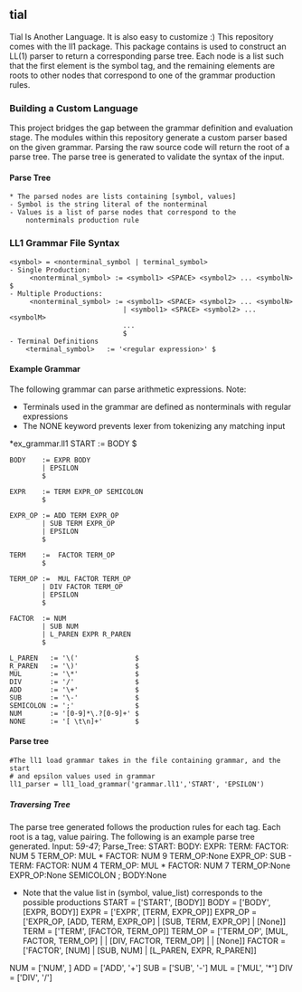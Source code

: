 ## tial
Tial Is Another Language. It is also easy to customize :)
This repository comes with the ll1 package. This package contains is used to construct an LL(1) parser to return a corresponding
parse tree. Each node is a list such that the first element is the symbol tag, and the remaining elements are roots to other 
nodes that correspond to one of the grammar production rules. 

### Building a Custom Language
This project bridges the gap between the grammar definition and evaluation stage.
The modules within this repository generate a custom parser based on the given 
grammar. Parsing the raw source code will return the root of a parse tree.
The parse tree is generated to validate the syntax of the input. 
#### Parse Tree
	* The parsed nodes are lists containing [symbol, values]
  	- Symbol is the string literal of the nonterminal
  	- Values is a list of parse nodes that correspond to the 	
  		nonterminals production rule
  	
### LL1 Grammar File Syntax
	<symbol> = <nonterminal_symbol | terminal_symbol>
	- Single Production:
		 <nonterminal_symbol> := <symbol1> <SPACE> <symbol2> ... <symbolN> $    		
	- Multiple Productions:
		 <nonterminal_symbol> := <symbol1> <SPACE> <symbol2> ... <symbolN> 
		 						| <symbol1> <SPACE> <symbol2> ... <symbolM> 
		 						...
		  						$    		
	- Terminal Definitions
		<terminal_symbol>   := '<regular expression>' $


#### Example Grammar 
The following grammar can parse arithmetic expressions.
Note:
-	Terminals used in the grammar are defined as nonterminals with regular expressions
- 	The NONE keyword prevents lexer from tokenizing any matching input

*ex_grammar.ll1
	START 	:= BODY 
			$

	BODY 	:= EXPR BODY
	        | EPSILON
	        $

	EXPR 	:= TERM EXPR_OP SEMICOLON   
	        $

	EXPR_OP := ADD TERM EXPR_OP 
			| SUB TERM EXPR_OP
			| EPSILON
			$

	TERM 	:=  FACTOR TERM_OP
			$

	TERM_OP :=  MUL FACTOR TERM_OP  
			| DIV FACTOR TERM_OP  
			| EPSILON
			$

	FACTOR	:= NUM
			| SUB NUM
			| L_PAREN EXPR R_PAREN
			$

	L_PAREN   := '\('              $
	R_PAREN   := '\)'              $
	MUL       := '\*'              $
	DIV       := '/'               $
	ADD       := '\+'              $
	SUB       := '\-'              $
	SEMICOLON := ';'               $
	NUM 	  := '[0-9]*\.?[0-9]+' $
	NONE      := '[ \t\n]+'        $


#### Parse tree
	#The ll1 load grammar takes in the file containing grammar, and the start 
	# and epsilon values used in grammar
    ll1_parser = ll1_load_grammar('grammar.ll1','START', 'EPSILON')    

##### Traversing Tree
The parse tree generated follows the production rules for each tag. Each root is a tag, value pairing. The following is an example parse tree generated.
Input: 5*9-4*7;
Parse_Tree:
   START:
      BODY:
         EXPR:
            TERM:
               FACTOR:
                  NUM 5
               TERM_OP:
                  MUL *
                  FACTOR:
                     NUM 9
                  TERM_OP:None
            EXPR_OP:
               SUB -
               TERM:
                  FACTOR:
                     NUM 4
                  TERM_OP:
                     MUL *
                     FACTOR:
                        NUM 7
                     TERM_OP:None
               EXPR_OP:None
            SEMICOLON ;
         BODY:None

* Note that the value list in (symbol, value_list) corresponds to the possible productions
START   =	['START', 	[BODY]]
BODY    =	['BODY', 	[EXPR, BODY]]
EXPR    =	['EXPR', 	[TERM, EXPR_OP]]
EXPR_OP = 	['EXPR_OP, 	[ADD, TERM, EXPR_OP] 
						| [SUB, TERM, EXPR_OP] 
						| [None]]
TERM    = 	['TERM',  	[FACTOR, TERM_OP]]
TERM_OP =   ['TERM_OP', [MUL, FACTOR, TERM_OP] |
						| [DIV, FACTOR, TERM_OP] |
						| [None]] 
FACTOR  =   ['FACTOR',  [NUM] 
						| [SUB, NUM]
						| [L_PAREN, EXPR, R_PAREN]]

NUM     = ['NUM', <LEXEME>]
ADD     = ['ADD', '+']
SUB     = ['SUB', '-']
MUL     = ['MUL', '*']
DIV     = ['DIV', '/']